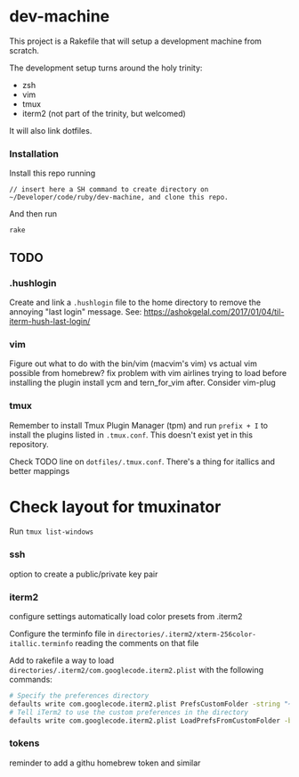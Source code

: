 # dev-machine

This project is a Rakefile that will setup a development machine from scratch.

The development setup turns around the holy trinity:

- zsh
- vim
- tmux
- iterm2 (not part of the trinity, but welcomed)

It will also link dotfiles.

### Installation
Install this repo running
```
// insert here a SH command to create directory on ~/Developer/code/ruby/dev-machine, and clone this repo.
```

And then run
```
rake
```

## TODO
### .hushlogin
Create and link a `.hushlogin` file to the home directory to remove the annoying "last login" message. See: https://ashokgelal.com/2017/01/04/til-iterm-hush-last-login/

### vim
Figure out what to do with the bin/vim (macvim's vim) vs actual vim possible from homebrew?
fix problem with vim airlines trying to load before installing the plugin
install ycm and tern_for_vim after. Consider vim-plug

### tmux

Remember to install Tmux Plugin Manager (tpm) and run `prefix + I` to install the plugins listed in `.tmux.conf`. This doesn't exist yet in this repository.

Check TODO line on `dotfiles/.tmux.conf`. There's a thing for itallics and better mappings


# Check layout for tmuxinator
Run `tmux list-windows`


### ssh
option to create a public/private key pair

### iterm2
configure settings
automatically load color presets from .iterm2

Configure the terminfo file in `directories/.iterm2/xterm-256color-itallic.terminfo` reading the comments on that file

Add to rakefile a way to load `directories/.iterm2/com.googlecode.iterm2.plist` with the following commands:

```bash
# Specify the preferences directory
defaults write com.googlecode.iterm2.plist PrefsCustomFolder -string "~/Developer/code/ruby/dev-machine/directories/.iterm2"
# Tell iTerm2 to use the custom preferences in the directory
defaults write com.googlecode.iterm2.plist LoadPrefsFromCustomFolder -bool true
```

### tokens
reminder to add a githu homebrew token and similar

